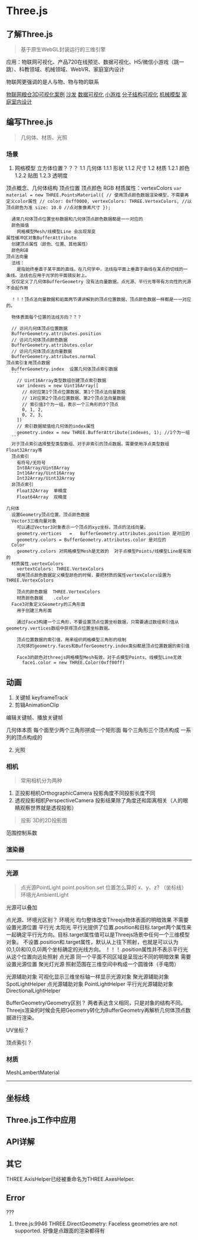 # Three.js

## 了解Three.js
> 基于原生WebGL封装运行的三维引擎

应用：物联网可视化、产品720在线预览、数据可视化、H5/微信小游戏（跳一跳）、科教领域、机械领域、WebVR、家庭室内设计

物联网更强调的是人与物、物与物的联系

[物联网粮仓3D可视化案例](http://www.yanhuangxueyuan.com/3D/liangcang/index.html)
[沙发](http://app.xuanke3d.com/apps/trayton/#/show)
[数据可视化](http://www.yanhuangxueyuan.com/3D/geojsonChina/index.html)
[小游戏](https://www.ddd.online/find/detail/bPr6ijEw-KkyzsiRm-RfjPAk52-JWvVgSbH)
[分子结构可视化](http://www.yanhuangxueyuan.com/3D/fenzi/index.html)
[机械模型](http://www.yanhuangxueyuan.com/3D/jixiezhuangpei/index.html)
[家庭室内设计](http://www.yanhuangxueyuan.com/3D/houseDesign/index.html)

## 编写Three.js
> 几何体、材质、光照

### 场景
1. 网格模型
  立方体位置？？？
  1.1 几何体
    1.1.1 形状
    1.1.2 尺寸
  1.2 材质
    1.2.1 颜色
    1.2.2 贴图
    1.2.3 透明度

  顶点概念、几何体结构
    顶点位置
    顶点颜色
    RGB
      材质属性：vertexColors
      ```
        var material = new THREE.PointsMaterial({
          // 使用顶点颜色数据渲染模型，不需要再定义color属性
          // color: 0xff0000,
          vertexColors: THREE.VertexColors, //以顶点颜色为准
          size: 10.0 //点对象像素尺寸
        });
      ```

      通常几何体顶点位置坐标数据和几何体顶点颜色数据都是一一对应的
      颜色插值
        网格模型Mesh/线模型Line 会出现渐变
    属性缓冲区对象BufferAttribute
      创建顶点属性（颜色、位置、其他属性）
      颜色RGB
    顶点法向量
      法线：
        是指始终垂直于某平面的直线。在几何学中，法线指平面上垂直于曲线在某点的切线的一条线。法线也应用于光学的平面镜反射上。
      仅仅定义了几何体BufferGeometry 没有法向量数据，点光源、平行光等带有方向性的光源不会起作用

      ！！！顶点法向量数据和前面两节课讲解到的顶点位置数据、顶点颜色数据一样都是一一对应的。

      物体表面每个位置的法线方向？？？

      // 访问几何体顶点位置数据
      BufferGeometry.attributes.position
      // 访问几何体顶点颜色数据
      BufferGeometry.attributes.color
      // 访问几何体顶点法向量数据
      BufferGeometry.attributes.normal
    顶点索引复用顶点数据
      BufferGeometry.index  设置几何体顶点索引数据
      ```
        // Uint16Array类型数组创建顶点索引数据
        var indexes = new Uint16Array([
          // 0对应第1个顶点位置数据、第1个顶点法向量数据
          // 1对应第2个顶点位置数据、第2个顶点法向量数据
          // 索引值3个为一组，表示一个三角形的3个顶点
          0, 1, 2,
          0, 2, 3,
        ])
        // 索引数据赋值给几何体的index属性
        geometry.index = new THREE.BufferAttribute(indexes, 1); //1个为一组
      ```
      对于顶点索引选择整型类型数组、对于非索引的顶点数据，需要使用浮点类型数组Float32Array等
      顶点索引
        有符号/无符号
        Int8Array/Uint8Array
        Int16Array/Uint16Array
        Int32Array/Uint32Array
      非顶点索引
        Float32Array  单精度
        Float64Array  双精度

    几何体
      设置Geometry顶点位置、顶点颜色数据
      Vector3三维向量对象
        可以通过Vector3对象表示一个顶点的xyz坐标，顶点的法线向量。
        geometry.vertices   =   BufferGeometry.attributes.position 是对应的
        geometry.colors = BufferGeometry.attributes.color 是对应的
      Color
        geometry.colors 对网格模型Mesh是无效的  对于点模型Points/线模型Line是有效的
      材质属性.vertexColors
        vertextColors: THREE.VertexColors
        使用顶点颜色数据定义模型颜色的时候，要把材质的属性vertexColors设置为THREE.VertexColors

        顶点的颜色数据  THREE.VertexColors 
        材质颜色数据    .color
      Face3对象定义Geometry的三角形面
        用于创建三角形面

        通过Face3构建一个三角形，不要设置顶点位置坐标数据，只需要通过数组索引值从geometry.vertices数组中获得顶点位置坐标数据。

        顶点位置数据的索引值，用来组织网格模型三角形的绘制
        几何体的geometry.faces和BufferGeometry.index类似都是顶点位置数据的索引值

        Face3的颜色对threejs网格模型Mesh有效，对于点模型Points、线模型Line无效
          face1.color = new THREE.Color(0xff00ff)


## 动画
1. 关键帧
  keyframeTrack
2. 剪辑AnimationClip

编辑关键帧、播放关键帧


几何体本质
  每个面至少两个三角形拼成一个矩形面  每个三角形三个顶点构成
  一系列的顶点构成的

2. 光照

### 相机
> 常用相机分为两种
1. 正投影相机OrthographicCamera   投影角度不同投影长度不同
2. 透视投影相机PerspectiveCamera  投影结果除了角度还和距离相关（人的眼睛观察世界就是透视投影）

> 投影 3D的2D投影图


范围控制系数

### 渲染器



---------
### 光源
> 点光源PointLight
point.position.set  位置怎么算的  x、y、z?   （坐标线）
> 环境光AmbientLight


光源可以叠加

点光源、环境光区别？
环境光
  均匀整体改变Threejs物体表面的明暗效果
  不需要设置光源位置
平行光
  太阳光
  平行光提供了位置.position和目标.target两个属性来一起确定平行光方向。目标.target属性值可以是Threejs场景中任何一个三维模型对象。
  不设置.position和.target属性，默认从上往下照射，也就是可以认为(0,1,0)和(0,0,0)两个坐标确定的光线方向。
  ！！！.position属性并不表示平行光从这个位置向远处照射
点光源
  同一个平面不同区域是呈现出不同的明暗效果
  需要设置光源位置
聚光灯光源
  照射范围在三维空间中构成一个圆锥体（手电筒）

光源辅助对象
  可视化显示三维坐标轴一样显示光源对象
    聚光源辅助对象  SpotLightHelper
    点光源辅助对象  PointLightHelper
    平行光光源辅助对象 DirectionalLightHelper


BufferGeometry/Geometry区别？
  两者表达含义相同，只是对象的结构不同。
  Threejs渲染的时候会先把Geometry转化为BufferGeometry再解析几何体顶点数据进行渲染。

UV坐标？

顶点索引？



### 材质
MeshLambertMaterial

---------

## 坐标线



## Three.js工作中应用


## API详解


## 其它
THREE.AxisHelper已经被重命名为THREE.AxesHelper.


## Error
??? 
  1. three.js:9946 THREE.DirectGeometry: Faceless geometries are not supported.
    好像是点跟面的渲染都得有



